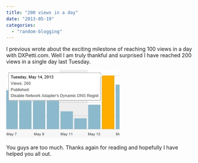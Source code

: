 ```yaml
---
title: "200 views in a day"
date: "2013-05-19"
categories: 
  - "random-blogging"
---
```


I previous wrote about the exciting milestone of reaching 100 views in a day with DXPetti.com. Well I am truly thankful and surprised I have reached 200 views in a single day last Tuesday.

![200views](images/200views.jpg)

You guys are too much. Thanks again for reading and hopefully I have helped you all out.
